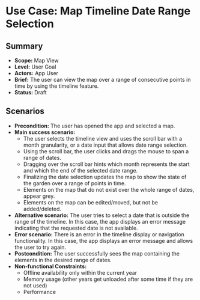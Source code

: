 # Use Case: Map Timeline Date Range Selection

## Summary

- **Scope:** Map View
- **Level:** User Goal
- **Actors:** App User
- **Brief:** The user can view the map over a range of consecutive points in time by using the timeline feature.
- **Status:** Draft

## Scenarios

- **Precondition:**
  The user has opened the app and selected a map.
- **Main success scenario:**
  - The user selects the timeline view and uses the scroll bar with a month granularity, or a date input that allows date range selection.
  - Using the scroll bar, the user clicks and drags the mouse to span a range of dates.
  - Dragging over the scroll bar hints which month represents the start and which the end of the selected date range.
  - Finalizing the date selection updates the map to show the state of the garden over a range of points in time.
  - Elements on the map that do not exist over the whole range of dates, appear grey.
  - Elements on the map can be edited/moved, but not be added/deleted.
- **Alternative scenario:**
  The user tries to select a date that is outside the range of the timeline.
  In this case, the app displays an error message indicating that the requested date is not available.
- **Error scenario:**
  There is an error in the timeline display or navigation functionality.
  In this case, the app displays an error message and allows the user to try again.
- **Postcondition:**
  The user successfully sees the map containing the elements in the desired range of dates.
- **Non-functional Constraints:**
  - Offline availability only within the current year
  - Memory usage (other years get unloaded after some time if they are not used)
  - Performance
